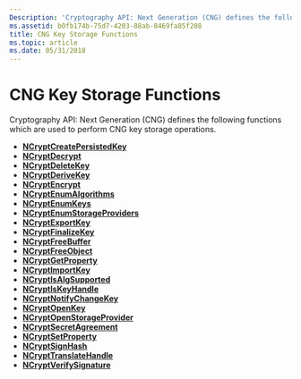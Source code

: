 ```yaml
---
Description: 'Cryptography API: Next Generation (CNG) defines the following functions which are used to perform CNG key storage operations.'
ms.assetid: b0fb174b-75d7-4203-88ab-8469fa85f208
title: CNG Key Storage Functions
ms.topic: article
ms.date: 05/31/2018
---
```


# CNG Key Storage Functions

Cryptography API: Next Generation (CNG) defines the following functions which are used to perform CNG key storage operations.

-   [**NCryptCreatePersistedKey**](/windows/desktop/api/Ncrypt/nf-ncrypt-ncryptcreatepersistedkey)
-   [**NCryptDecrypt**](/windows/desktop/api/Ncrypt/nf-ncrypt-ncryptdecrypt)
-   [**NCryptDeleteKey**](/windows/desktop/api/Ncrypt/nf-ncrypt-ncryptdeletekey)
-   [**NCryptDeriveKey**](/windows/desktop/api/Ncrypt/nf-ncrypt-ncryptderivekey)
-   [**NCryptEncrypt**](/windows/desktop/api/Ncrypt/nf-ncrypt-ncryptencrypt)
-   [**NCryptEnumAlgorithms**](/windows/desktop/api/Ncrypt/nf-ncrypt-ncryptenumalgorithms)
-   [**NCryptEnumKeys**](/windows/desktop/api/Ncrypt/nf-ncrypt-ncryptenumkeys)
-   [**NCryptEnumStorageProviders**](/windows/desktop/api/Ncrypt/nf-ncrypt-ncryptenumstorageproviders)
-   [**NCryptExportKey**](/windows/desktop/api/Ncrypt/nf-ncrypt-ncryptexportkey)
-   [**NCryptFinalizeKey**](/windows/desktop/api/Ncrypt/nf-ncrypt-ncryptfinalizekey)
-   [**NCryptFreeBuffer**](/windows/desktop/api/Ncrypt/nf-ncrypt-ncryptfreebuffer)
-   [**NCryptFreeObject**](/windows/desktop/api/Ncrypt/nf-ncrypt-ncryptfreeobject)
-   [**NCryptGetProperty**](/windows/desktop/api/Ncrypt/nf-ncrypt-ncryptgetproperty)
-   [**NCryptImportKey**](/windows/desktop/api/Ncrypt/nf-ncrypt-ncryptimportkey)
-   [**NCryptIsAlgSupported**](/windows/desktop/api/Ncrypt/nf-ncrypt-ncryptisalgsupported)
-   [**NCryptIsKeyHandle**](/windows/desktop/api/Ncrypt/nf-ncrypt-ncryptiskeyhandle)
-   [**NCryptNotifyChangeKey**](/windows/desktop/api/Ncrypt/nf-ncrypt-ncryptnotifychangekey)
-   [**NCryptOpenKey**](/windows/desktop/api/Ncrypt/nf-ncrypt-ncryptopenkey)
-   [**NCryptOpenStorageProvider**](/windows/desktop/api/Ncrypt/nf-ncrypt-ncryptopenstorageprovider)
-   [**NCryptSecretAgreement**](/windows/desktop/api/Ncrypt/nf-ncrypt-ncryptsecretagreement)
-   [**NCryptSetProperty**](/windows/desktop/api/Ncrypt/nf-ncrypt-ncryptsetproperty)
-   [**NCryptSignHash**](/windows/desktop/api/Ncrypt/nf-ncrypt-ncryptsignhash)
-   [**NCryptTranslateHandle**](/windows/desktop/api/Ncrypt/nf-ncrypt-ncrypttranslatehandle)
-   [**NCryptVerifySignature**](/windows/desktop/api/Ncrypt/nf-ncrypt-ncryptverifysignature)

 

 



